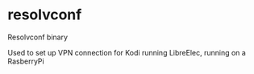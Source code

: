 # resolvconf

Resolvconf binary

Used to set up VPN connection for Kodi running LibreElec, running on a RasberryPi



